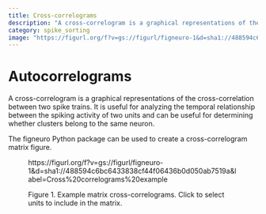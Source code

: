 ```yaml
---
title: Cross-correlograms
description: "A cross-correlogram is a graphical representations of the cross-correlation between two spike trains. It is useful for analyzing the temporal relationship between the spiking activity of two units and can be useful for determining whether clusters belong to the same neuron."
category: spike_sorting
image: "https://figurl.org/f?v=gs://figurl/figneuro-1&d=sha1://488594c6bc6433838cf44f06436b0d050ab7519a&label=Cross%20correlograms%20example"
---
```


# Autocorrelograms

A cross-correlogram is a graphical representations of the cross-correlation between two spike trains. It is useful for analyzing the temporal relationship between the spiking activity of two units and can be useful for determining whether clusters belong to the same neuron.

The figneuro Python package can be used to create a cross-correlogram matrix figure.

<!--------------------------------------------------------------------------------------------->
<figure>
<a name="figure-cross-correlograms"></a>
https://figurl.org/f?v=gs://figurl/figneuro-1&d=sha1://488594c6bc6433838cf44f06436b0d050ab7519a&label=Cross%20correlograms%20example

<!--
height: 500
-->
<figcaption>

Figure 1. Example matrix cross-correlograms. Click to select units to include in the matrix.

</figcaption>
</figure>
<!--------------------------------------------------------------------------------------------->